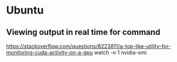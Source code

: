 # Ubuntu

## Viewing output in real time for command
https://stackoverflow.com/questions/8223811/a-top-like-utility-for-monitoring-cuda-activity-on-a-gpu
watch -n 1 nvidia-smi
